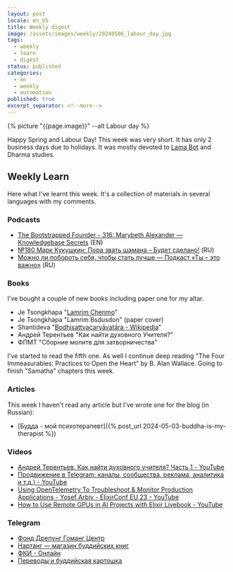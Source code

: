 ```yaml
---
layout: post
locale: en_US
title: Weekly digest
image: /assets/images/weekly/20240506_labour_day.jpg
tags:
  - weekly
  - learn
  - digest
status: published
categories:
  - en
  - weekly
  - automation
published: true
excerpt_separator: <!--more-->
---
```

{% picture "{{page.image}}" --alt Labour day %}

Happy Spring and Labour Day! 
This week was very short. It has only 2 business days due to holidays. 
It was mostly devoted to  [Lama Bot](https://t.me/compassion_lama_bot) and Dharma studies.

<!--more-->

## Weekly Learn
Here what I've learnt this week. It's a collection of materials  in several languages with my comments.

### Podcasts
- [The Bootstrapped Founder - 316: Marybeth Alexander — Knowledgebase Secrets](https://tbf.fm/episodes/316-marybeth-alexander-knowledgebase-secrets) (EN)
- [№180 Марк Кукушкин: Пора звать шамана – Будет сделано!](https://willbedone.ru/mark-kukushkin-180//) (RU)
- [Можно ли побороть себя, чтобы стать лучше — Подкаст «Ты – это важно»](https://elens-way.mave.digital/ep-44) (RU)


### Books
I've bought a couple of new books including paper one for my altar. 
- Je Tsongkhapa "[Lamrim Chenmo](https://en.wikipedia.org/wiki/Lamrim "Lamrim")"
- Je Tsongkhapa "Lamrim Bsdusdon" (paper cover)
- Shantideva "[Bodhisattvacaryāvatāra - Wikipedia](https://en.wikipedia.org/wiki/Bodhisattvacaryāvatāra)"
- Андрей Терентьев "Как найти духовного Учителя?"
- ФПМТ "Сборние молитв для затворничества"

I've started to read the fifth one. 
As well I continue deep reading "The Four Immeasurables: Practices to Open the Heart" by B. Alan Wallace. Going to finish "Samatha" chapters this week.

### Articles
This week I haven't read any article but I've wrote one for the blog (in Russian):
- [Будда - мой психотерапевт]({% post_url 2024-05-03-buddha-is-my-therapist %})

### Videos
- [Андрей Терентьев. Как найти духовного учителя? Часть 1 - YouTube](https://www.youtube.com/watch?v=ORSo0nL8JJk&t=3674s)
- [Продвижение в Telegram: каналы, сообщества, реклама, аналитика и т.д.) - YouTube](https://www.youtube.com/watch?v=pyBtsuXkvms)
- [Using OpenTelemetry To Troubleshoot & Monitor Production Applications - Yosef Arbiv - ElixirConf EU 23 - YouTube](https://www.youtube.com/watch?v=ecc94cYwOFo)
- [How to Use Remote GPUs in AI Projects with Elixir Livebook - YouTube](https://www.youtube.com/watch?v=NOQO9EBjLj4)

### Telegram
- [Фонд Дрепунг Гоманг Центр](https://t.me/Gomang_Foundation)
- [Нартанг — магазин буддийских книг](https://t.me/narthang)
- [ФКИ - Онлайн](https://t.me/contemplative_moscow)
- [Переводы и буддийская картошка](https://t.me/lobsangpotato)


